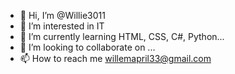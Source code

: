 - 👋 Hi, I’m @Willie3011
- 👀 I’m interested in IT
- 🌱 I’m currently learning HTML, CSS, C#, Python...
- 💞️ I’m looking to collaborate on ...
- 📫 How to reach me willemapril33@gmail.com

<!---
Willie3011/Willie3011 is a ✨ special ✨ repository because its `README.md` (this file) appears on your GitHub profile.
You can click the Preview link to take a look at your changes.
--->
